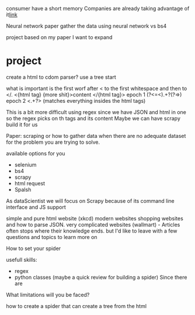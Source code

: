 consumer have a short memory
Companies are already taking advantage of it[link](https://en.wikipedia.org/wiki/Bread_price-fixing_in_Canada)

Neural network
paper
gather the data using neural network vs bs4

project 
based on my paper I want to expand

# project
create a html to cdom parser?
use a tree
start <word></endword>

<script type="text/javascript"> content </script>
what is important is the first worf after < to the first whitespace and then to </. <{html tag} {more shit}>content </{html tag}>
epoch 1 (?<=\<).+?(?=\>)
epoch 2 <.+?> (matches everything insides the html tags)

This is a bit more difficult using regex since we have JSON and html in one so the regex picks on th tags and its content
Maybe we can have scrapy build it for us

Paper:
scraping or how to gather data when there are no adequate dataset for the problem you are trying to solve.

available options for you
- selenium
- bs4
- scrapy
- html request
- Spalsh

As dataScientist we will focus on Scrapy because of its command line interface and JS support

simple and pure html website (xkcd)
modern websites shopping websites and how to parse JSON.
very complicated websites (wallmart)
    - Articles often stops where their knowledge ends. but I'd like to leave with a few questions and topics to learn more on

How to set your spider 

usefull skills:
- regex
- python classes (maybe a quick review for building a spider)
Since there are 

What limitations will you be faced?

how to create a spider that can create a tree from the html
